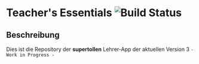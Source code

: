 
# Teacher's Essentials ![Build Status](https://raster.shields.io/badge/status-InEntwicklung-lime.png)

## Beschreibung
Dies ist die Repository der **supertollen** Lehrer-App
der aktuellen Version 3
` - Work in Progress - `
